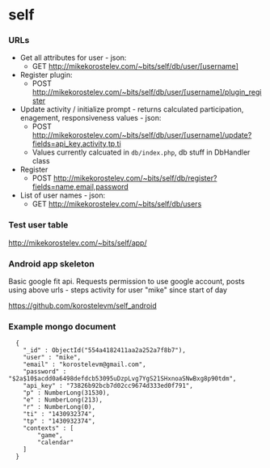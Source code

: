 # self


### URLs
* Get all attributes for user - json:
    * GET http://mikekorostelev.com/~bits/self/db/user/[username]   
* Register plugin:
    * POST http://mikekorostelev.com/~bits/self/db/user/[username]/plugin_register
* Update activity / initialize prompt - returns calculated participation, enagement, responsiveness values - json:
    * POST http://mikekorostelev.com/~bits/self/db/user/[username]/update?fields=api_key,activity,tp,ti
    * Values currently calcuated in `db/index.php`, db stuff in DbHandler class
* Register
    * POST http://mikekorostelev.com/~bits/self/db/register?fields=name,email,password
* List of user names - json:
    * GET http://mikekorostelev.com/~bits/self/db/users

### Test user table
http://mikekorostelev.com/~bits/self/app/

### Android app skeleton
Basic google fit api. Requests permission to use google account, posts using above urls - steps activity for user "mike" since start of day

https://github.com/korostelevm/self_android

### Example mongo document
      {
      	"_id" : ObjectId("554a4182411aa2a252a7f8b7"),
      	"user" : "mike",
      	"email" : "korostelevm@gmail.com",
      	"password" : "$2a$10$acdd0a6498defdcb53095uDzpLvg7YgS21SHxnoaSNwBxg8p90tdm",
      	"api_key" : "73826b92bcb7d02cc9674d333ed0f791",
      	"p" : NumberLong(31530),
      	"e" : NumberLong(213),
      	"r" : NumberLong(0),
      	"ti" : "1430932374",
      	"tp" : "1430932374",
      	"contexts" : [
      		"game",
      		"calendar"
      	]
      }
